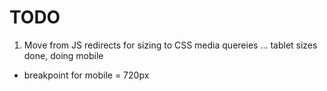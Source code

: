 # TODO

1. Move from JS redirects for sizing to CSS media quereies ... tablet sizes done, doing mobile

- breakpoint for mobile = 720px
